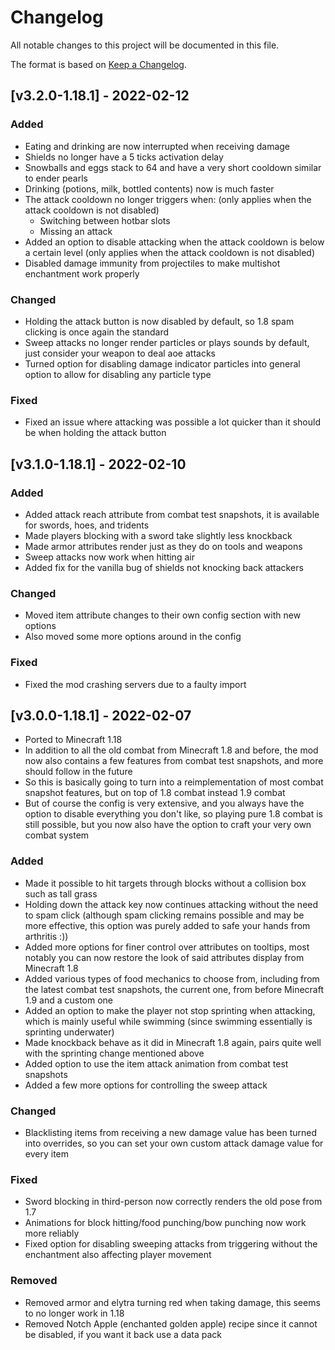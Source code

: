 # Changelog
All notable changes to this project will be documented in this file.

The format is based on [Keep a Changelog].

## [v3.2.0-1.18.1] - 2022-02-12
### Added
- Eating and drinking are now interrupted when receiving damage
- Shields no longer have a 5 ticks activation delay
- Snowballs and eggs stack to 64 and have a very short cooldown similar to ender pearls
- Drinking (potions, milk, bottled contents) now is much faster
- The attack cooldown no longer triggers when: (only applies when the attack cooldown is not disabled)
    - Switching between hotbar slots 
    - Missing an attack
- Added an option to disable attacking when the attack cooldown is below a certain level (only applies when the attack cooldown is not disabled)
- Disabled damage immunity from projectiles to make multishot enchantment work properly
### Changed
- Holding the attack button is now disabled by default, so 1.8 spam clicking is once again the standard
- Sweep attacks no longer render particles or plays sounds by default, just consider your weapon to deal aoe attacks
- Turned option for disabling damage indicator particles into general option to allow for disabling any particle type
### Fixed
- Fixed an issue where attacking was possible a lot quicker than it should be when holding the attack button

## [v3.1.0-1.18.1] - 2022-02-10
### Added
- Added attack reach attribute from combat test snapshots, it is available for swords, hoes, and tridents
- Made players blocking with a sword take slightly less knockback
- Made armor attributes render just as they do on tools and weapons
- Sweep attacks now work when hitting air
- Added fix for the vanilla bug of shields not knocking back attackers
### Changed
- Moved item attribute changes to their own config section with new options
- Also moved some more options around in the config
### Fixed
- Fixed the mod crashing servers due to a faulty import

## [v3.0.0-1.18.1] - 2022-02-07
- Ported to Minecraft 1.18
- In addition to all the old combat from Minecraft 1.8 and before, the mod now also contains a few features from combat test snapshots, and more should follow in the future
- So this is basically going to turn into a reimplementation of most combat snapshot features, but on top of 1.8 combat instead 1.9 combat
- But of course the config is very extensive, and you always have the option to disable everything you don't like, so playing pure 1.8 combat is still possible, but you now also have the option to craft your very own combat system
### Added
- Made it possible to hit targets through blocks without a collision box such as tall grass
- Holding down the attack key now continues attacking without the need to spam click (although spam clicking remains possible and may be more effective, this option was purely added to safe your hands from arthritis :))
- Added more options for finer control over attributes on tooltips, most notably you can now restore the look of said attributes display from Minecraft 1.8
- Added various types of food mechanics to choose from, including from the latest combat test snapshots, the current one, from before Minecraft 1.9 and a custom one
- Added an option to make the player not stop sprinting when attacking, which is mainly useful while swimming (since swimming essentially is sprinting underwater)
- Made knockback behave as it did in Minecraft 1.8 again, pairs quite well with the sprinting change mentioned above
- Added option to use the item attack animation from combat test snapshots
- Added a few more options for controlling the sweep attack
### Changed
- Blacklisting items from receiving a new damage value has been turned into overrides, so you can set your own custom attack damage value for every item
### Fixed
- Sword blocking in third-person now correctly renders the old pose from 1.7 
- Animations for block hitting/food punching/bow punching now work more reliably
- Fixed option for disabling sweeping attacks from triggering without the enchantment also affecting player movement
### Removed
- Removed armor and elytra turning red when taking damage, this seems to no longer work in 1.18
- Removed Notch Apple (enchanted golden apple) recipe since it cannot be disabled, if you want it back use a data pack

[Keep a Changelog]: https://keepachangelog.com/en/1.0.0/
